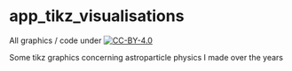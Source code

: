 # app_tikz_visualisations

All graphics / code under [![CC-BY-4.0](https://mirrors.creativecommons.org/presskit/buttons/88x31/svg/by.svg)](https://creativecommons.org/licenses/by/4.0/deed)

Some tikz graphics concerning astroparticle physics I made over the years
